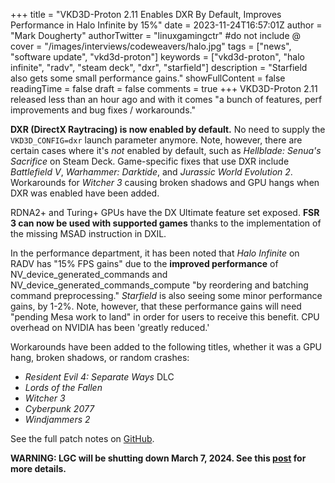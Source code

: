 +++
title = "VKD3D-Proton 2.11 Enables DXR By Default, Improves Performance in Halo Infinite by 15%"
date = 2023-11-24T16:57:01Z
author = "Mark Dougherty"
authorTwitter = "linuxgamingctr" #do not include @
cover = "/images/interviews/codeweavers/halo.jpg"
tags = ["news", "software update", "vkd3d-proton"]
keywords = ["vkd3d-proton", "halo infinite", "radv", "steam deck", "dxr", "starfield"]
description = "Starfield also gets some small performance gains."
showFullContent = false
readingTime = false
draft = false
comments = true
+++
VKD3D-Proton 2.11 released less than an hour ago and with it comes "a bunch of features, perf improvements and bug fixes / workarounds."

**DXR (DirectX Raytracing) is now enabled by default.** No need to supply the `VKD3D_CONFIG=dxr` launch parameter anymore. Note, however, there are certain cases where it's *not* enabled by default, such as *Hellblade: Senua's Sacrifice* on Steam Deck. Game-specific fixes that use DXR include *Battlefield V*, *Warhammer: Darktide*, and *Jurassic World Evolution 2*. Workarounds for *Witcher 3* causing broken shadows and GPU hangs when DXR was enabled have been added.

RDNA2+ and Turing+ GPUs have the DX Ultimate feature set exposed. **FSR 3 can now be used with supported games** thanks to the implementation of the missing MSAD instruction in DXIL.

In the performance department, it has been noted that *Halo Infinite* on RADV has "15% FPS gains" due to the **improved performance** of NV_device_generated_commands and NV_device_generated_commands_compute "by reordering and batching command preprocessing." *Starfield* is also seeing some minor performance gains, by 1-2%. Note, however, that these performance gains will need "pending Mesa work to land" in order for users to receive this benefit. CPU overhead on NVIDIA has been 'greatly reduced.'

Workarounds have been added to the following titles, whether it was a GPU hang, broken shadows, or random crashes:
- *Resident Evil 4: Separate Ways* DLC
- *Lords of the Fallen*
- *Witcher 3*
- *Cyberpunk 2077*
- *Windjammers 2*

See the full patch notes on [GitHub](https://github.com/HansKristian-Work/vkd3d-proton/releases/tag/v2.11).

**WARNING: LGC will be shutting down March 7, 2024. See this [post](https://linuxgamingcentral.com/posts/the-end-of-lgc/) for more details.**
